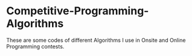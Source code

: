 # Competitive-Programming-Algorithms
These are some codes of different Algorithms I use in Onsite and Online Programming contests.
